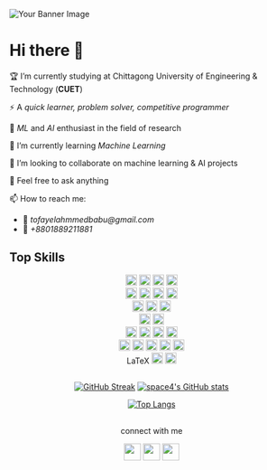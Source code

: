 <!-- Add a banner or header here -->
![Your Banner Image](https://media.licdn.com/dms/image/D5616AQHH5pdYaC7FJg/profile-displaybackgroundimage-shrink_350_1400/0/1704006454597?e=1710979200&v=beta&t=X0_Z8rG7h4caUEfXjxHzcI8_CYPI5Yzhf-Ce4UkAKVo)

# Hi there 👋

<!--
**TofayelAhmmedBabu/TofayelAhmmedBabu** is a ✨ _special_ ✨ repository because its `README.md` (this file) appears on your GitHub profile. Here are some details about me:
-->

🏆 I’m currently studying at Chittagong University of Engineering & Technology (__CUET__)

⚡ A _quick learner, problem solver, competitive programmer_

💠 _ML_ and _AI_ enthusiast in the field of research

🌱 I’m currently learning _Machine Learning_

👯 I’m looking to collaborate on machine learning & AI projects

💬 Feel free to ask anything

📫 How to reach me: 
  - __📧__  _tofayelahmmedbabu@gmail.com_   
  - __📲__ _+8801889211881_


## Top Skills

<div align="center">
  <img src="https://img.shields.io/badge/-C-00599C?style=flat&logo=c&logoColor=white" alt="C" height="20"/>
  <img src="https://img.shields.io/badge/-C++-00599C?style=flat&logo=c%2B%2B&logoColor=white" alt="C++" height="20"/>
  <img src="https://img.shields.io/badge/-Python-3776AB?style=flat&logo=python&logoColor=white" alt="Python" height="20"/>
  <img src="https://img.shields.io/badge/-JavaScript-F7DF1E?style=flat&logo=javascript&logoColor=black" alt="JavaScript" height="20"/>
</div>


<div align="center">
  <img src="https://img.shields.io/badge/-HTML-E34F26?style=flat&logo=html5&logoColor=white" alt="HTML" height="20"/>
  <img src="https://img.shields.io/badge/-CSS-1572B6?style=flat&logo=css3&logoColor=white" alt="CSS" height="20"/>
  <img src="https://img.shields.io/badge/-Bootstrap-563D7C?style=flat&logo=bootstrap&logoColor=white" alt="Bootstrap" height="20"/>
  <img src="https://img.shields.io/badge/-Streamlit-FF4B4B?style=flat&logo=streamlit&logoColor=white" alt="Streamlit" height="20"/>
</div>

<div align="center">
  <img src="https://img.shields.io/badge/-Express.js-000000?style=flat&logo=express&logoColor=white" alt="Express.js" height="20"/>
  <img src="https://img.shields.io/badge/-Node.js-339933?style=flat&logo=node.js&logoColor=white" alt="Node.js" height="20"/>
  <img src="https://img.shields.io/badge/-Firebase-FFCA28?style=flat&logo=firebase&logoColor=black" alt="Firebase" height="20"/>
</div>


<div align="center">
  <img src="https://img.shields.io/badge/-Git-F05032?style=flat&logo=git&logoColor=white" alt="Git" height="20"/>
  <img src="https://img.shields.io/badge/-GitHub-181717?style=flat&logo=github&logoColor=white" alt="GitHub" height="20"/>
</div>


<div align="center">
  <img src="https://img.shields.io/badge/-Supervised%20Learning-FF6F61" alt="Supervised Learning" height="20"/>
  <img src="https://img.shields.io/badge/-Unsupervised%20Learning-47B39C" alt="Unsupervised Learning" height="20"/>
  <img src="https://img.shields.io/badge/-CNN-764ABC" alt="CNN" height="20"/>
  <img src="https://img.shields.io/badge/-ANN-FFD700" alt="ANN" height="20"/>
</div>


<div align="center">
  <img src="https://img.shields.io/badge/-Pandas-150458?style=flat&logo=pandas&logoColor=white" alt="Pandas" height="20"/>
  <img src="https://img.shields.io/badge/-Numpy-013243?style=flat&logo=numpy&logoColor=white" alt="Numpy" height="20"/>
  <img src="https://img.shields.io/badge/-Matplotlib-11557C?style=flat&logo=python&logoColor=white" alt="Matplotlib" height="20"/>
  <img src="https://img.shields.io/badge/-Jupyter%20Notebooks-F37626?style=flat&logo=jupyter&logoColor=white" alt="Jupyter Notebooks" height="20"/>
  <img src="https://img.shields.io/badge/-SQL-4479A1?style=flat&logo=postgresql&logoColor=white" alt="SQL" height="20"/>
</div>


<div align="center">
  LaTeX
  <img src="https://img.shields.io/badge/-Markdown-000000?style=flat&logo=markdown&logoColor=white" alt="Markdown" height="20"/>
  <img src="https://img.shields.io/badge/-Vercel-000000?style=flat&logo=vercel&logoColor=white" alt="Vercel" height="20"/>
</div>


<div align="center">
<!--   <img src="https://img.shields.io/badge/-C-00599C?style=flat&logo=c&logoColor=white" alt="C" height="20"/>
  <img src="https://img.shields.io/badge/-C++-00599C?style=flat&logo=c%2B%2B&logoColor=white" alt="C++" height="20"/>
  <img src="https://img.shields.io/badge/-Python-3776AB?style=flat&logo=python&logoColor=white" alt="Python" height="20"/>
  <img src="https://img.shields.io/badge/-JavaScript-F7DF1E?style=flat&logo=javascript&logoColor=black" alt="JavaScript" height="20"/> -->
</div>

##

<div align="center">
  
[![GitHub Streak](https://github-readme-streak-stats.herokuapp.com/?user=tofayelahmmedbabu&theme=transparent&hide_border=true)](https://git.io/streak-stats) [![space4's GitHub stats](https://github-readme-stats.vercel.app/api?username=tofayelahmmedbabu&show_icons=true&theme=transparent&hide_border=true)](https://github.com/anuraghazra/github-readme-stats)

</div>

<div align="center">
  
 [![Top Langs](https://github-readme-stats.vercel.app/api/top-langs/?username=tofayelahmmedbabu&layout=compact&theme=transparent&hide_border=true)](https://github.com/anuraghazra/github-readme-stats)
</div>


## 

<div align="center">
  connect with me
  
[<img src="https://simpleicons.org/icons/linkedin.svg" height="30" style="color: rgb(10, 102, 194);">](https://www.linkedin.com/in/tofayelahmmedbabu) [<img src="https://simpleicons.org/icons/facebook.svg" height="30" style="color: rgb(24, 119, 242);">](https://www.facebook.com/ahmmed.tofayel.05) [<img src="https://simpleicons.org/icons/whatsapp.svg" height="30" style="color: rgb(37, 211, 102);">](https://wa.me/+8801889211881)

</div>
